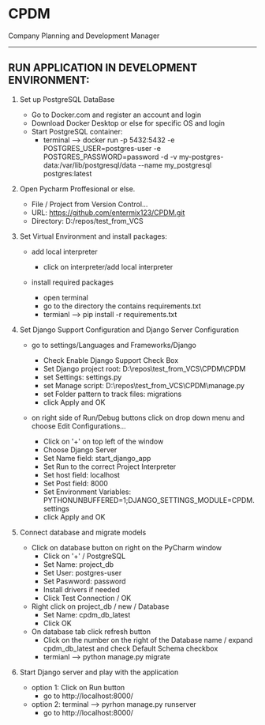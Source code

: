 # CPDM
Company Planning and Development Manager



-------------------------------------------
RUN APPLICATION IN DEVELOPMENT ENVIRONMENT:
-------------------------------------------


1. Set up PostgreSQL DataBase
	- Go to Docker.com and register an account and login
	- Download Docker Desktop or else for specific OS and login
	- Start PostgreSQL container:
		- terminal --> docker run -p 5432:5432 -e POSTGRES_USER=postgres-user -e POSTGRES_PASSWORD=password -d -v my-postgres-data:/var/lib/postgresql/data --name my_postgresql postgres:latest


2. Open Pycharm Proffesional or else.
	- File / Project from Version Control...
	- URL: https://github.com/entermix123/CPDM.git
	- Directory: D:/repos/test_from_VCS

3. Set Virtual Environment and install packages:

	- add local interpreter
		- click on interpreter/add local interpreter

	- install required packages
		- open terminal
		- go to the directory the contains requirements.txt
		- termianl --> pip install -r requirements.txt


4. Set Django Support Configuration and Django Server Configuration

	- go to settings/Languages and Frameworks/Django
		- Check Enable Django Support Check Box
		- Set Django project root: D:\repos\test_from_VCS\CPDM\CPDM
		- set Settings: settings.py
		- set Manage script: D:\repos\test_from_VCS\CPDM\manage.py
		- set Folder pattern to track files: migrations
		- click Apply and OK

	- on right side of Run/Debug buttons click on drop down menu and choose Edit Configurations...
		- Click on '+' on top left of the window
		- Choose Django Server
		- Set Name field: start_django_app
		- Set Run to the correct Project Interpreter
		- Set host field: localhost
		- Set Post field: 8000
		- Set Environment Variables: PYTHONUNBUFFERED=1;DJANGO_SETTINGS_MODULE=CPDM.settings
		- click Apply and OK


5. Connect database and migrate models
	- Click on database button on right on the PyCharm window
		- Click on '+' / PostgreSQL
		- Set Name: project_db
		- Set User: postgres-user
		- Set Paswword: password
		- Install drivers if needed
		- Click Test Connection / OK
	- Right click on project_db / new / Database
		- Set Name: cpdm_db_latest
		- Click OK
	- On database tab click refresh button
		- Click on the number on the right of the Database name / expand cpdm_db_latest and check Default Schema checkbox
		- termianl --> python manage.py migrate

6. Start Django server and play with the application
	- option 1: Click on Run button
 		-  go to http://localhost:8000/
	- option 2: terminal --> pyrhon manage.py runserver
		- go to http://localhost:8000/




